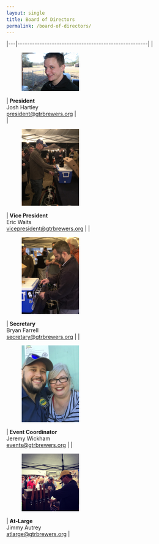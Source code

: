 ```yaml
---
layout: single
title: Board of Directors
permalink: /board-of-directors/
---
```

|---|-----------------------------------------------------|
| <figure style="width: 150px" class="align-left"> <img src="/assets/images/josh.jpg" alt="Josh"> </figure> | **President** <br/> Josh Hartley<br/>  president@gtrbrewers.org |   
| <figure style="width: 150px" class="align-left"> <img src="/assets/images/eric.jpg" alt="Eric"> </figure> | **Vice President**<br/> Eric Waits<br/> vicepresident@gtrbrewers.org |
| <figure style="width: 150px" class="align-left"> <img src="/assets/images/bryan.jpg" alt="Bryan"> </figure> | **Secretary**<br/> Bryan Farrell <br/>secretary@gtrbrewers.org |
| <figure style="width: 150px" class="align-left"> <img src="/assets/images/wick.jpg" alt="Wick"> </figure> | **Event Coordinator** <br/> Jeremy Wickham<br/> events@gtrbrewers.org |
| <figure style="width: 150px" class="align-left"> <img src="/assets/images/jimmy.jpg" alt="Jimmy"> </figure> | **At-Large** <br/>Jimmy Autrey <br/>atlarge@gtrbrewers.org |
